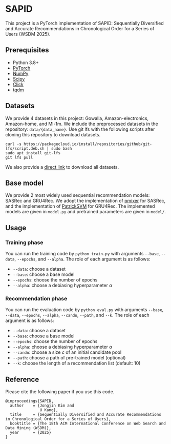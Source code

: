 # SAPID

This project is a PyTorch implementation of SAPID: Sequentially Diversified and Accurate Recommendations in Chronological Order for a Series of Users (WSDM 2025).


## Prerequisites
- Python 3.8+
- [PyTorch](https://pytorch.org/)
- [NumPy](https://numpy.org/)
- [Scipy](https://scipy.org)
- [Click](https://click.palletsprojects.com/en/7.x/)
- [tqdm](https://tqdm.github.io/)


## Datasets
We provide 4 datasets in this project: Gowalla, Amazon-electronics, Amazon-home, and Ml-1m.
We include the preprocessed datasets in the repository: `data/{data_name}`.
Use git lfs with the following scripts after cloning this repository to download datasets.
```
curl -s https://packagecloud.io/install/repositories/github/git-lfs/script.deb.sh | sudo bash
sudo apt install git-lfs
git lfs pull
```

We also provide a [direct link](https://drive.google.com/drive/folders/1_-zf7tEb0WwHFSB_u7JneElz899ag0n0?usp=sharing) to download all datasets. 


## Base model
We provide 2 most widely used sequential recommendation models: SASRec and GRU4Rec.
We adopt the implementation of [pmixer](https://github.com/pmixer/SASRec.pytorch) for SASRec,
and the implementation of [PatrickSVM](https://github.com/PatrickSVM/Session-Based-Recommender-Models/) for GRU4Rec.
The implemented models are given in `model.py` and pretrained parameters are given in `model/`.

## Usage

### Training phase
You can run the training code by `python train.py` with arguments `--base`, `--data`, `--epochs`, and `--alpha`.
The role of each argument is as follows:

* `--data`: choose a dataset
* `--base`: choose a base model
* `--epochs`: choose the number of epochs
* `--alpha`: choose a debiasing hyperparameter $\alpha$

### Recommendation phase
You can run the evaluation code by `python eval.py` with arguments `--base`, `--data`, `--epochs`, `--alpha`, `--candn`, `--path`, and `--k`.
The role of each argument is as follows:

* `--data`: choose a dataset
* `--base`: choose a base model
* `--epochs`: choose the number of epochs
* `--alpha`: choose a debiasing hyperparameter $\alpha$
* `--candn`: choose a size $c$ of an initial candidate pool
* `--path`: choose a path of pre-trained model (optional) 
* `--k`: choose the length of a recommendation list (default: 10)

## Reference
Please cite the following paper if you use this code.
~~~
@inproceedings{SAPID,
  author    = {Jongjin Kim and
               U Kang},
  title     = {Sequentially Diversified and Accurate Recommendations in Chronological Order for a Series of Users},
  booktitle = {The 18th ACM International Conference on Web Search and Data Mining (WSDM)},
  year      = {2025}
}
~~~